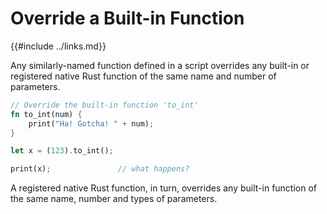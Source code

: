 Override a Built-in Function
===========================

{{#include ../links.md}}

Any similarly-named function defined in a script overrides any built-in or registered
native Rust function of the same name and number of parameters.

```rust
// Override the built-in function 'to_int'
fn to_int(num) {
    print("Ha! Gotcha! " + num);
}

let x = (123).to_int();

print(x);               // what happens?
```

A registered native Rust function, in turn, overrides any built-in function of the
same name, number and types of parameters.
